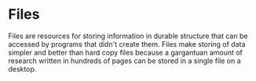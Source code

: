 # Files 

Files are resources for storing information in durable structure that can be accessed by programs that didn't create them. Files make storing of data simpler and better than hard copy files because a gargantuan amount of research written in hundreds of pages can be stored in a single file on a desktop. 